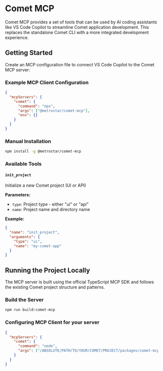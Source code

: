 # Comet MCP

Comet MCP provides a set of tools that can be used by AI coding assistants like VS Code Copilot to streamline Comet application development. This replaces the standalone Comet CLI with a more integrated development experience.

## Getting Started

Create an MCP configuration file to connect VS Code Copilot to the Comet MCP server:

### Example MCP Client Configuration

```json
{
  "mcpServers": {
    "comet": {
      "command": "npx",
      "args": ["@metrostar/comet-mcp"],
      "env": {}
    }
  }
}
```

### Manual Installation

```sh
npm install -g @metrostar/comet-mcp
```

### Available Tools

#### `init_project`

Initialize a new Comet project (UI or API)

**Parameters:**

- `type`: Project type - either "ui" or "api"
- `name`: Project name and directory name

**Example:**

```json
{
  "name": "init_project",
  "arguments": {
    "type": "ui",
    "name": "my-comet-app"
  }
}
```

## Running the Project Locally

The MCP server is built using the official TypeScript MCP SDK and follows the existing Comet project structure and patterns.

### Build the Server

```sh
npm run build:comet-mcp
```

### Configuring MCP Client for your server

```json
{
  "mcpServers": {
    "comet": {
      "command": "node",
      "args": ["/ABSOLUTE/PATH/TO/YOUR/COMET/PROJECT/packages/comet-mcp/dist/index.js"]
    }
  }
}
```
